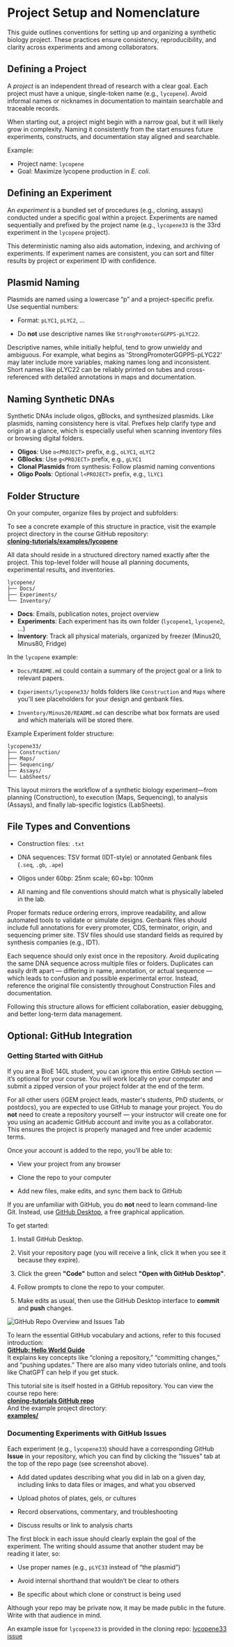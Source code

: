 # Project Setup and Nomenclature

This guide outlines conventions for setting up and organizing a synthetic biology project. These practices ensure consistency, reproducibility, and clarity across experiments and among collaborators.

## Defining a Project

A *project* is an independent thread of research with a clear goal. Each project must have a unique, single-token name (e.g., `lycopene`). Avoid informal names or nicknames in documentation to maintain searchable and traceable records. 

When starting out, a project might begin with a narrow goal, but it will likely grow in complexity. Naming it consistently from the start ensures future experiments, constructs, and documentation stay aligned and searchable.

Example:
- Project name: `lycopene`
- Goal: Maximize lycopene production in *E. coli*.

## Defining an Experiment

An *experiment* is a bundled set of procedures (e.g., cloning, assays) conducted under a specific goal within a project. Experiments are named sequentially and prefixed by the project name (e.g., `lycopene33` is the 33rd experiment in the `lycopene` project).

This deterministic naming also aids automation, indexing, and archiving of experiments. If experiment names are consistent, you can sort and filter results by project or experiment ID with confidence.

## Plasmid Naming

Plasmids are named using a lowercase “p” and a project-specific prefix. Use sequential numbers:

- Format: `pLYC1`, `pLYC2`, ...

- Do **not** use descriptive names like `StrongPromoterGGPPS-pLYC22`.

Descriptive names, while initially helpful, tend to grow unwieldy and ambiguous. For example, what begins as 'StrongPromoterGGPPS-pLYC22' may later include more variables, making names long and inconsistent. Short names like pLYC22 can be reliably printed on tubes and cross-referenced with detailed annotations in maps and documentation.

## Naming Synthetic DNAs

Synthetic DNAs include oligos, gBlocks, and synthesized plasmids. Like plasmids, naming consistency here is vital. Prefixes help clarify type and origin at a glance, which is especially useful when scanning inventory files or browsing digital folders.

- **Oligos**: Use `o<PROJECT>` prefix, e.g., `oLYC1`, `oLYC2`
- **GBlocks**: Use `g<PROJECT>` prefix, e.g., `gLYC1`
- **Clonal Plasmids** from synthesis: Follow plasmid naming conventions
- **Oligo Pools**: Optional `l<PROJECT>` prefix, e.g., `lLYC1`

## Folder Structure

On your computer, organize files by project and subfolders:

To see a concrete example of this structure in practice, visit the example project directory in the course GitHub repository:  
**[cloning-tutorials/examples/lycopene](https://github.com/UCB-BioE-Anderson-Lab/cloning-tutorials/tree/main/examples)**  

All data should reside in a structured directory named exactly after the project. This top-level folder will house all planning documents, experimental results, and inventories.
```
lycopene/
├── Docs/
├── Experiments/
└── Inventory/
```

- **Docs**: Emails, publication notes, project overview
- **Experiments**: Each experiment has its own folder (`lycopene1`, `lycopene2`, ...)
- **Inventory**: Track all physical materials, organized by freezer (Minus20, Minus80, Fridge)

In the `lycopene` example:

- `Docs/README.md` could contain a summary of the project goal or a link to relevant papers.

- `Experiments/lycopene33/` holds folders like `Construction` and `Maps` where you'll see placeholders for your design and genbank files.

- `Inventory/Minus20/README.md` can describe what box formats are used and which materials will be stored there.

Example Experiment folder structure:
```
lycopene33/
├── Construction/
├── Maps/
├── Sequencing/
├── Assays/
└── LabSheets/
```

This layout mirrors the workflow of a synthetic biology experiment—from planning (Construction), to execution (Maps, Sequencing), to analysis (Assays), and finally lab-specific logistics (LabSheets).

## File Types and Conventions

- Construction files: `.txt`

- DNA sequences: TSV format (IDT-style) or annotated Genbank files (`.seq`, `.gb`, `.ape`)

- Oligos under 60bp: 25nm scale; 60+bp: 100nm

- All naming and file conventions should match what is physically labeled in the lab.

Proper formats reduce ordering errors, improve readability, and allow automated tools to validate or simulate designs. Genbank files should include full annotations for every promoter, CDS, terminator, origin, and sequencing primer site. TSV files should use standard fields as required by synthesis companies (e.g., IDT). 

Each sequence should only exist once in the repository. Avoid duplicating the same DNA sequence across multiple files or folders. Duplicates can easily drift apart — differing in name, annotation, or actual sequence — which leads to confusion and possible experimental error. Instead, reference the original file consistently throughout Construction Files and documentation.

Following this structure allows for efficient collaboration, easier debugging, and better long-term data management.

## Optional: GitHub Integration

### Getting Started with GitHub

If you are a BioE 140L student, you can ignore this entire GitHub section — it’s optional for your course. You will work locally on your computer and submit a zipped version of your project folder at the end of the term.

For all other users (iGEM project leads, master's students, PhD students, or postdocs), you are expected to use GitHub to manage your project. You do **not** need to create a repository yourself — your instructor will create one for you using an academic GitHub account and invite you as a collaborator. This ensures the project is properly managed and free under academic terms.

Once your account is added to the repo, you’ll be able to:

- View your project from any browser

- Clone the repo to your computer

- Add new files, make edits, and sync them back to GitHub

If you are unfamiliar with GitHub, you do **not** need to learn command-line Git. Instead, use [GitHub Desktop](https://desktop.github.com/), a free graphical application.

To get started:

1. Install GitHub Desktop.

2. Visit your repository page (you will receive a link, click it when you see it because they expire).

3. Click the green **"Code"** button and select **"Open with GitHub Desktop"**.

4. Follow prompts to clone the repo to your computer.

5. Make edits as usual, then use the GitHub Desktop interface to **commit** and **push** changes.

![GitHub Repo Overview and Issues Tab](../images/github-screenshot.png)

To learn the essential GitHub vocabulary and actions, refer to this focused introduction:  
**[GitHub: Hello World Guide](https://docs.github.com/en/get-started/quickstart/hello-world)**  
It explains key concepts like “cloning a repository,” “committing changes,” and “pushing updates.” There are also many video tutorials online, and tools like ChatGPT can help if you get stuck.

This tutorial site is itself hosted in a GitHub repository. You can view the course repo here:  
**[cloning-tutorials GitHub repo](https://github.com/UCB-BioE-Anderson-Lab/cloning-tutorials)**  
And the example project directory:  
**[examples/](https://github.com/UCB-BioE-Anderson-Lab/cloning-tutorials/tree/main/examples)**

### Documenting Experiments with GitHub Issues

Each experiment (e.g., `lycopene33`) should have a corresponding GitHub **Issue** in your repository, which you can find by clicking the “Issues” tab at the top of the repo page (see screenshot above).

- Add dated updates describing what you did in lab on a given day, including links to data files or images, and what you observed

- Upload photos of plates, gels, or cultures

- Record observations, commentary, and troubleshooting

- Discuss results or link to analysis charts

The first block in each issue should clearly explain the goal of the experiment. The writing should assume that another student may be reading it later, so:

- Use proper names (e.g., `pLYC33` instead of “the plasmid”)

- Avoid internal shorthand that wouldn’t be clear to others

- Be specific about which clone or construct is being used

Although your repo may be private now, it may be made public in the future. Write with that audience in mind.

An example issue for `lycopene33` is provided in the cloning repo: 
[lycopene33 issue](https://github.com/UCB-BioE-Anderson-Lab/cloning-tutorials/issues/2)